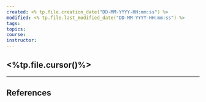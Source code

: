 ```yaml
---
created: <% tp.file.creation_date("DD-MM-YYYY-HH:mm:ss") %>
modified: <% tp.file.last_modified_date("DD-MM-YYYY-HH:mm:ss") %>
tags: 
topics: 
course: 
instructor:
---
```

## <%tp.file.cursor()%>


---
## References
